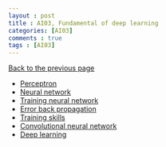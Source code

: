 ```yaml
---
layout : post
title : AI03, Fundamental of deep learning
categories: [AI03]
comments : true
tags : [AI03]
---
```

[Back to the previous page](https://userdyk-github.github.io/Study.html) <br>


- <a href='https://userdyk-github.github.io/ai03-topic01/AI03-Topic01-Perceptron.html'>Perceptron</a>
- <a href='https://userdyk-github.github.io/ai03-topic01/AI03-Topic01-Neural-network.html'>Neural network</a>
- <a href='https://userdyk-github.github.io/ai03-topic01/AI03-Topic01-Training-neural-network.html'>Training neural network</a>
- <a href='https://userdyk-github.github.io/ai03-topic01/AI03-Topic01-Error-back-propagation.html'>Error back propagation</a>
- <a href='https://userdyk-github.github.io/ai03-topic01/AI03-Topic01-Training-skills.html'>Training skills</a>
- <a href='https://userdyk-github.github.io/ai03-topic01/AI03-Topic01-Convolutional-neural-network.html'>Convolutional neural network</a>
- <a href='https://userdyk-github.github.io/ai03-topic01/AI03-Topic01-Deep-learning.html'>Deep learning</a>

